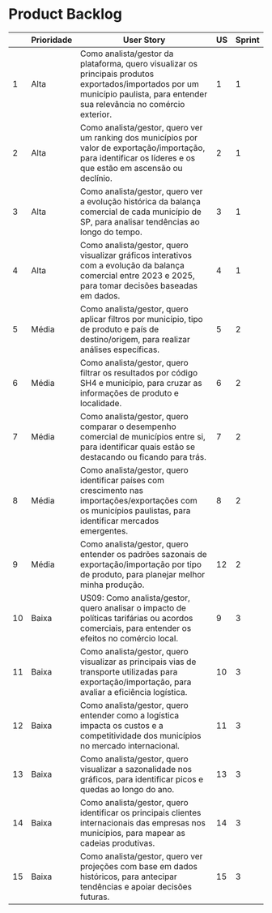 # Product Backlog

|      | Prioridade | User Story | US | Sprint |
|------|------------|------------|----|--------|
| 1    | Alta       | Como analista/gestor da plataforma, quero visualizar os principais produtos exportados/importados por um município paulista, para entender sua relevância no comércio exterior. | 1  | 1 |
| 2    | Alta       | Como analista/gestor, quero ver um ranking dos municípios por valor de exportação/importação, para identificar os líderes e os que estão em ascensão ou declínio. | 2  | 1 |
| 3    | Alta       | Como analista/gestor, quero ver a evolução histórica da balança comercial de cada município de SP, para analisar tendências ao longo do tempo. | 3  | 1 |
| 4    | Alta       | Como analista/gestor, quero visualizar gráficos interativos com a evolução da balança comercial entre 2023 e 2025, para tomar decisões baseadas em dados. | 4  | 1 |
| 5    | Média      | Como analista/gestor, quero aplicar filtros por município, tipo de produto e país de destino/origem, para realizar análises específicas. | 5  | 2 |
| 6    | Média      | Como analista/gestor, quero filtrar os resultados por código SH4 e município, para cruzar as informações de produto e localidade. | 6  | 2 |
| 7    | Média      | Como analista/gestor, quero comparar o desempenho comercial de municípios entre si, para identificar quais estão se destacando ou ficando para trás. | 7  | 2 |
| 8    | Média      | Como analista/gestor, quero identificar países com crescimento nas importações/exportações com os municípios paulistas, para identificar mercados emergentes. | 8  | 2 |
| 9   | Média      | Como analista/gestor, quero entender os padrões sazonais de exportação/importação por tipo de produto, para planejar melhor minha produção. | 12 | 2 |
| 10    | Baixa      | US09: Como analista/gestor, quero analisar o impacto de políticas tarifárias ou acordos comerciais, para entender os efeitos no comércio local. | 9  | 3 |
| 11   | Baixa      | Como analista/gestor, quero visualizar as principais vias de transporte utilizadas para exportação/importação, para avaliar a eficiência logística. | 10 | 3 |
| 12   | Baixa      | Como analista/gestor, quero entender como a logística impacta os custos e a competitividade dos municípios no mercado internacional. | 11 | 3 |
| 13   | Baixa      | Como analista/gestor, quero visualizar a sazonalidade nos gráficos, para identificar picos e quedas ao longo do ano. | 13 | 3 |
| 14   | Baixa      | Como analista/gestor, quero identificar os principais clientes internacionais das empresas nos municípios, para mapear as cadeias produtivas. | 14 | 3 |
| 15   | Baixa      | Como analista/gestor, quero ver projeções com base em dados históricos, para antecipar tendências e apoiar decisões futuras. | 15 | 3 |
